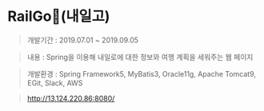 # RailGo🚅(내일고)

> 개발기간 : 2019.07.01 ~ 2019.09.05

> 내용 : Spring을 이용해 내일로에 대한 정보와 여행 계획을 세워주는 웹 페이지

> 개발환경 : Spring Framework5, MyBatis3, Oracle11g, Apache Tomcat9, EGit, Slack, AWS

> http://13.124.220.86:8080/
